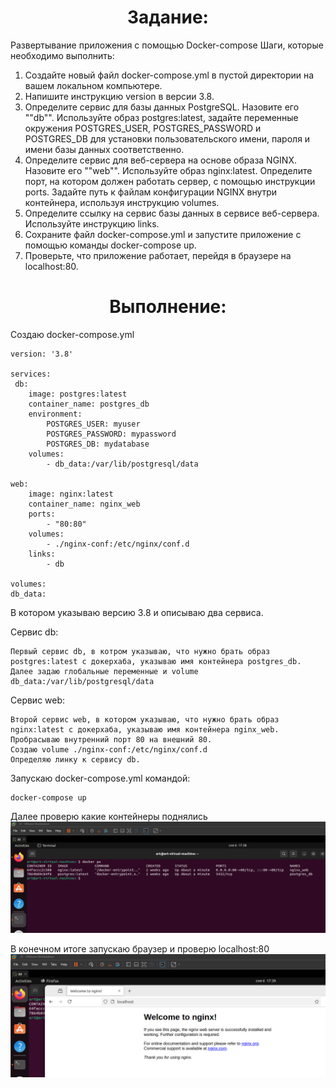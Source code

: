 <h1 align="center"> Задание:</h1>

Развертывание приложения с помощью Docker-compose
Шаги, которые необходимо выполнить:
1. Создайте новый файл docker-compose.yml в пустой директории на
вашем локальном компьютере.
2. Напишите инструкцию version в версии 3.8.
3. Определите сервис для базы данных PostgreSQL. Назовите его ""db"".
Используйте образ postgres:latest, задайте переменные окружения
POSTGRES_USER, POSTGRES_PASSWORD и POSTGRES_DB для
установки пользовательского имени, пароля и имени базы данных
соответственно.
4. Определите сервис для веб-сервера на основе образа NGINX. Назовите
его ""web"". Используйте образ nginx:latest. Определите порт, на котором
должен работать сервер, с помощью инструкции ports. Задайте путь к
файлам конфигурации NGINX внутри контейнера, используя
инструкцию volumes.
5. Определите ссылку на сервис базы данных в сервисе веб-сервера.
Используйте инструкцию links.
6. Сохраните файл docker-compose.yml и запустите приложение с
помощью команды docker-compose up.
7. Проверьте, что приложение работает, перейдя в браузере на localhost:80.

 <h1 align="center"> Выполнение:</h1>
Создаю docker-compose.yml

    version: '3.8'

    services:
     db:
        image: postgres:latest
        container_name: postgres_db
        environment:
            POSTGRES_USER: myuser
            POSTGRES_PASSWORD: mypassword
            POSTGRES_DB: mydatabase
        volumes:
            - db_data:/var/lib/postgresql/data

    web:
        image: nginx:latest
        container_name: nginx_web
        ports:
            - "80:80"
        volumes:
            - ./nginx-conf:/etc/nginx/conf.d
        links:
            - db

    volumes:
    db_data:
В котором указываю версию 3.8 и описываю два сервиса.

Сервис db:

    Первый сервис db, в котром указываю, что нужно брать образ postgres:latest с докерхаба, указываю имя контейнера postgres_db.
    Далее задаю глобальные переменные и volume db_data:/var/lib/postgresql/data

Сервис web:

    Второй сервис web, в котором указываю, что нужно брать образ nginx:latest с докерхаба, указываю имя контейнера nginx_web.
    Пробрасываю внутренний порт 80 на внешний 80.
    Создаю volume ./nginx-conf:/etc/nginx/conf.d
    Определяю линку к сервису db.

Запускаю docker-compose.yml командой:

    docker-compose up

Далее проверю какие контейнеры поднялись
![alt text](docker_ps.png)

В конечном итоге запускаю браузер и проверю localhost:80
![alt text](result2.png)



